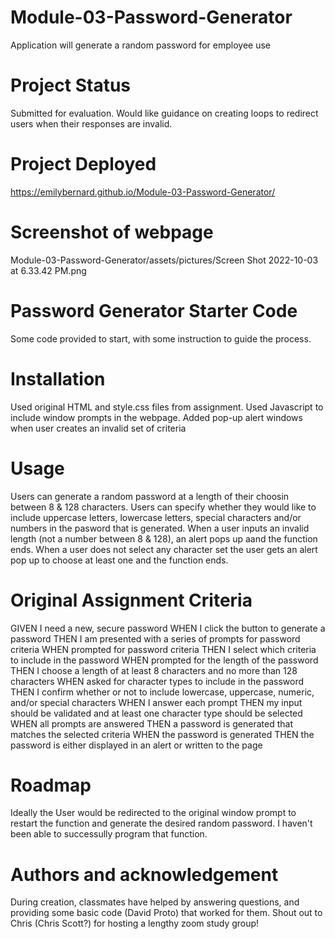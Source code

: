 # Module-03-Password-Generator
Application will generate a random password for employee use

# Project Status
Submitted for evaluation.  Would like guidance on creating loops to redirect users when their responses are invalid.

# Project Deployed
https://emilybernard.github.io/Module-03-Password-Generator/

# Screenshot of webpage
Module-03-Password-Generator/assets/pictures/Screen Shot 2022-10-03 at 6.33.42 PM.png


# Password Generator Starter Code
Some code provided to start, with some instruction to guide the process.

# Installation
Used original HTML and style.css files from assignment.
Used Javascript to include window prompts in the webpage.
Added pop-up alert windows when user creates an invalid set of criteria

# Usage
Users can generate a random password at a length of their choosin between 8 & 128 characters.
Users can specify whether they would like to include uppercase letters, lowercase letters, special characters and/or numbers in the pasword that is generated.
When a user inputs an invalid length (not a number between 8 & 128), an alert pops up aand the function ends.
When a user does not select any character set the user gets an alert pop up to choose at least one and the function ends.

# Original Assignment Criteria
GIVEN I need a new, secure password
WHEN I click the button to generate a password
THEN I am presented with a series of prompts for password criteria
WHEN prompted for password criteria
THEN I select which criteria to include in the password
WHEN prompted for the length of the password
THEN I choose a length of at least 8 characters and no more than 128 characters
WHEN asked for character types to include in the password
THEN I confirm whether or not to include lowercase, uppercase, numeric, and/or special characters
WHEN I answer each prompt
THEN my input should be validated and at least one character type should be selected
WHEN all prompts are answered
THEN a password is generated that matches the selected criteria
WHEN the password is generated
THEN the password is either displayed in an alert or written to the page

# Roadmap
Ideally the User would be redirected to the original window prompt to restart the function and generate the desired random password. I haven't been able to successully program that function.

# Authors and acknowledgement
During creation, classmates have helped by answering questions, and providing some basic code (David Proto) that worked for them. Shout out to Chris (Chris Scott?) for hosting a lengthy zoom study group!

